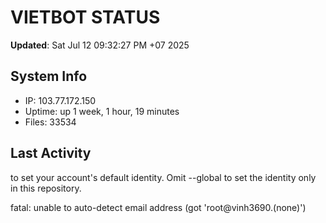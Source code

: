 # VIETBOT STATUS
**Updated**: Sat Jul 12 09:32:27 PM +07 2025

## System Info
- IP: 103.77.172.150
- Uptime: up 1 week, 1 hour, 19 minutes
- Files: 33534

## Last Activity

to set your account's default identity.
Omit --global to set the identity only in this repository.

fatal: unable to auto-detect email address (got 'root@vinh3690.(none)')
